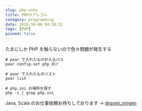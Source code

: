```yaml
---
slug: php-unko
title: PHPのアレコレ
category: programming
date: 2016-10-08 04:38:31
tags: [PHP]
pinned: false
---
```


たまにしか PHP を触らないので色々問題が発生する

```
# pear で入れたものが入るパス
pear config-set php_dir

# pear で入れたものリスト
pear list

# php.ini の場所を探す
php -i | grep php.ini
```

Java, Scala のお仕事依頼お待ちしております → [@gomi_ningen](https://twitter.com/gomi_ningen)
